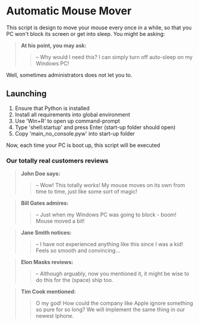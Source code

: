 # Automatic Mouse Mover

This script is design to move your mouse every once in a while, so that you PC won't block its screen or get 
into sleep.
You might be asking:


> **At his point, you may ask:**
> > – Why would I need this? I can simply turn off auto-sleep on my Windows PC!


Well, sometimes administrators does not let you to.

## Launching

1. Ensure that Python is installed
2. Install all requirements into global environment
3. Use 'Win+R' to open up command-prompt
4. Type 'shell:startup' and press Enter (start-up folder should open)
5. Copy 'main_no_console.pyw' into start-up folder

Now, each time your PC is boot up, this script will be executed

### Our totally real customers reviews

> **John Doe says:**
> > – Wow! This totally works! My mouse moves on its own from time to time, just like some sort of magic!

> **Bill Gates admires:**
> > – Just when my Windows PC was going to block - boom! Mouse moved a bit!

> **Jane Smith notices:**
> > – I have not experienced anything like this since I was a kid! Feels so smooth and convincing...

> **Elon Masks reviews:**
> > – Although arguably, now you mentioned it, it might be wise to do this for the (space) ship too.

> **Tim Cook mentioned:**
> > O my god! How could the company like Apple ignore something so pure for so long? We will implement
> > the same thing in our newest Iphone.

